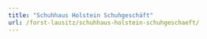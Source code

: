 ```yaml
---
title: "Schuhhaus Holstein Schuhgeschäft"
url: /forst-lausitz/schuhhaus-holstein-schuhgeschaeft/
---
```

